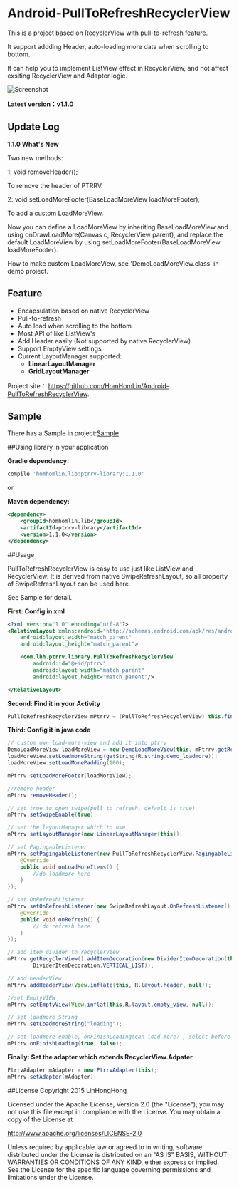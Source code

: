# Android-PullToRefreshRecyclerView

This is a project based on RecyclerView with pull-to-refresh feature.

It support addding Header, auto-loading more data when scrolling to bottom.

It can help you to implement ListView effect in RecyclerView, and not affect exsiting RecyclerView and Adapter logic.


![Screenshot](https://github.com/HomHomLin/Android-PullToRefreshRecyclerView/blob/master/screenshot.gif)


**Latest version：v1.1.0**

## Update Log
**1.1.0 What's New**

Two new methods:

1: void removeHeader();

To remove the header of PTRRV.

2: void setLoadMoreFooter(BaseLoadMoreView loadMoreFooter);

To add a custom LoadMoreView.

Now you can define a LoadMoreView by inheriting BaseLoadMoreView and using onDrawLoadMore(Canvas c, RecyclerView parent), and replace the default LoadMoreView by using setLoadMoreFooter(BaseLoadMoreView loadMoreFooter).

How to make custom LoadMoreView, see 'DemoLoadMoreView.class' in demo project.

## Feature
 * Encapsulation based on native RecyclerView
 * Pull-to-refresh
 * Auto load when scrolling to the bottom
 * Most API of like ListView's
 * Add Header easily (Not supported by native RecyclerView)
 * Support EmptyView settings
 * Current LayoutManager supported:
 	* **LinearLayoutManager**
 	* **GridLayoutManager**

Project site： <https://github.com/HomHomLin/Android-PullToRefreshRecyclerView>.

## Sample
There has a Sample in project:[Sample](https://github.com/HomHomLin/Android-PullToRefreshRecyclerView/blob/master/sample.apk)

##Using library in your application

**Gradle dependency:**
``` groovy
compile 'homhomlin.lib:ptrrv-library:1.1.0'
```

or

**Maven dependency:**
``` xml
<dependency>
	<groupId>homhomlin.lib</groupId>
	<artifactId>ptrrv-library</artifactId>
	<version>1.1.0</version>
</dependency>
```

##Usage

PullToRefreshRecyclerView is easy to use just like ListView and RecyclerView.
It is derived from native SwipeRefreshLayout, so all property of SwipeRefreshLayout can be used here.

See Sample for detail.

**First: Config in xml**
``` xml
<?xml version="1.0" encoding="utf-8"?>
<RelativeLayout xmlns:android="http://schemas.android.com/apk/res/android"
    android:layout_width="match_parent"
    android:layout_height="match_parent">

    <com.lhh.ptrrv.library.PullToRefreshRecyclerView
        android:id="@+id/ptrrv"
        android:layout_width="match_parent"
        android:layout_height="match_parent"/>

</RelativeLayout>
```

**Second: Find it in your Activity**
``` java
PullToRefreshRecyclerView mPtrrv = (PullToRefreshRecyclerView) this.findViewById(R.id.ptrrv);
```

**Third: Config it in java code**
``` java
// custom own load-more-view and add it into ptrrv
DemoLoadMoreView loadMoreView = new DemoLoadMoreView(this, mPtrrv.getRecyclerView());
loadMoreView.setLoadmoreString(getString(R.string.demo_loadmore));
loadMoreView.setLoadMorePadding(100);

mPtrrv.setLoadMoreFooter(loadMoreView);

//remove header
mPtrrv.removeHeader();

// set true to open swipe(pull to refresh, default is true)
mPtrrv.setSwipeEnable(true);

// set the layoutManager which to use
mPtrrv.setLayoutManager(new LinearLayoutManager(this));

// set PagingableListener
mPtrrv.setPagingableListener(new PullToRefreshRecyclerView.PagingableListener() {
    @Override
    public void onLoadMoreItems() {
        //do loadmore here
    }
});

// set OnRefreshListener
mPtrrv.setOnRefreshListener(new SwipeRefreshLayout.OnRefreshListener() {
    @Override
    public void onRefresh() {
        // do refresh here
    }
});

// add item divider to recyclerView
mPtrrv.getRecyclerView().addItemDecoration(new DividerItemDecoration(this,
        DividerItemDecoration.VERTICAL_LIST));

// add headerView
mPtrrv.addHeaderView(View.inflate(this, R.layout.header, null));

//set EmptyVIEW
mPtrrv.setEmptyView(View.inflat(this,R.layout.empty_view, null));

// set loadmore String
mPtrrv.setLoadmoreString("loading");

// set loadmore enable, onFinishLoading(can load more? , select before item)
mPtrrv.onFinishLoading(true, false);
```

**Finally: Set the adapter which extends RecyclerView.Adpater**
``` java
PtrrvAdapter mAdapter = new PtrrvAdapter(this);
mPtrrv.setAdapter(mAdapter);
```

##License
Copyright 2015 LinHongHong

Licensed under the Apache License, Version 2.0 (the "License");
you may not use this file except in compliance with the License.
You may obtain a copy of the License at

   http://www.apache.org/licenses/LICENSE-2.0

Unless required by applicable law or agreed to in writing, software
distributed under the License is distributed on an "AS IS" BASIS,
WITHOUT WARRANTIES OR CONDITIONS OF ANY KIND, either express or implied.
See the License for the specific language governing permissions and
limitations under the License.